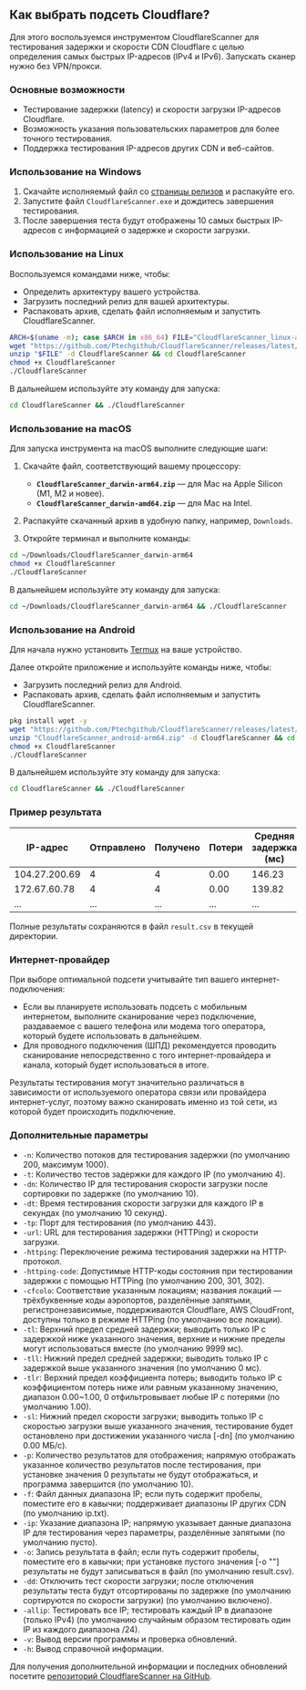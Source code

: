 ## Как выбрать подсеть Cloudflare?

Для этого воспользуемся инструментом CloudflareScanner для тестирования задержки и скорости CDN Cloudflare с целью определения самых быстрых IP-адресов (IPv4 и IPv6). Запускать сканер нужно без VPN/прокси.

### Основные возможности

- Тестирование задержки (latency) и скорости загрузки IP-адресов Cloudflare.
- Возможность указания пользовательских параметров для более точного тестирования.
- Поддержка тестирования IP-адресов других CDN и веб-сайтов.

### Использование на Windows

1. Скачайте исполняемый файл со [страницы релизов](https://github.com/Ptechgithub/CloudflareScanner/releases/latest) и распакуйте его.
2. Запустите файл `CloudflareScanner.exe` и дождитесь завершения тестирования.
3. После завершения теста будут отображены 10 самых быстрых IP-адресов с информацией о задержке и скорости загрузки.

### Использование на Linux

Воспользуемся командами ниже, чтобы:
   - Определить архитектуру вашего устройства.
   - Загрузить последний релиз для вашей архитектуры.
   - Распаковать архив, сделать файл исполняемым и запустить CloudflareScanner.

```bash
ARCH=$(uname -m); case $ARCH in x86_64) FILE="CloudflareScanner_linux-amd64.zip";; aarch64|arm64) FILE="CloudflareScanner_linux-arm64.zip";; armv7l) FILE="CloudflareScanner_linux-arm7.zip";; mips64) FILE="CloudflareScanner_linux-mips64.zip";; mips64le) FILE="CloudflareScanner_linux-mips64le.zip";; riscv64) FILE="CloudflareScanner_linux-riscv64.zip";; *) echo "Архитектура не поддерживается: $ARCH"; exit 1;; esac
wget "https://github.com/Ptechgithub/CloudflareScanner/releases/latest/download/$FILE"
unzip "$FILE" -d CloudflareScanner && cd CloudflareScanner
chmod +x CloudflareScanner
./CloudflareScanner
```

В дальнейшем используйте эту команду для запуска:

```bash
cd CloudflareScanner && ./CloudflareScanner
```

### Использование на macOS

Для запуска инструмента на macOS выполните следующие шаги:

1. Скачайте файл, соответствующий вашему процессору:
   - **`CloudflareScanner_darwin-arm64.zip`** — для Mac на Apple Silicon (M1, M2 и новее).
   - **`CloudflareScanner_darwin-amd64.zip`** — для Mac на Intel.

2. Распакуйте скачанный архив в удобную папку, например, `Downloads`.

3. Откройте терминал и выполните команды:

```bash
cd ~/Downloads/CloudflareScanner_darwin-arm64
chmod +x CloudflareScanner
./CloudflareScanner
```

В дальнейшем используйте эту команду для запуска:

```bash
cd ~/Downloads/CloudflareScanner_darwin-arm64 && ./CloudflareScanner
```

### Использование на Android

Для начала нужно установить [Termux](https://play.google.com/store/apps/details?id=com.termux) на ваше устройство.

Далее откройте приложение и используйте команды ниже, чтобы:
   - Загрузить последний релиз для Android.
   - Распаковать архив, сделать файл исполняемым и запустить CloudflareScanner.

```bash
pkg install wget -y
wget "https://github.com/Ptechgithub/CloudflareScanner/releases/latest/download/CloudflareScanner_android-arm64.zip"
unzip "CloudflareScanner_android-arm64.zip" -d CloudflareScanner && cd CloudflareScanner
chmod +x CloudflareScanner
./CloudflareScanner
```

В дальнейшем используйте эту команду для запуска:

```bash
cd CloudflareScanner && ./CloudflareScanner
```

### Пример результата

| IP-адрес       | Отправлено | Получено | Потери | Средняя задержка (мс) | Скорость загрузки (МБ/с) |
|----------------|------------|----------|--------|-----------------------|--------------------------|
| 104.27.200.69  | 4          | 4        | 0.00   | 146.23                | 28.64                    |
| 172.67.60.78   | 4          | 4        | 0.00   | 139.82                | 15.02                    |
| ...            | ...        | ...      | ...    | ...                   | ...                      |

Полные результаты сохраняются в файл `result.csv` в текущей директории.

### Интернет-провайдер

При выборе оптимальной подсети учитывайте тип вашего интернет-подключения:

- Если вы планируете использовать подсеть с мобильным интернетом, выполните сканирование через подключение, раздаваемое с вашего телефона или модема того оператора, который будете использовать в дальнейшем.
- Для проводного подключения (ШПД) рекомендуется проводить сканирование непосредственно с того интернет-провайдера и канала, который будет использоваться в итоге.

Результаты тестирования могут значительно различаться в зависимости от используемого оператора связи или провайдера интернет-услуг, поэтому важно сканировать именно из той сети, из которой будет происходить подключение.

### Дополнительные параметры

- `-n`: Количество потоков для тестирования задержки (по умолчанию 200, максимум 1000).
- `-t`: Количество тестов задержки для каждого IP (по умолчанию 4).
- `-dn`: Количество IP для тестирования скорости загрузки после сортировки по задержке (по умолчанию 10).
- `-dt`: Время тестирования скорости загрузки для каждого IP в секундах (по умолчанию 10 секунд).
- `-tp`: Порт для тестирования (по умолчанию 443).
- `-url`: URL для тестирования задержки (HTTPing) и скорости загрузки.
- `-httping`: Переключение режима тестирования задержки на HTTP-протокол.
- `-httping-code`: Допустимые HTTP-коды состояния при тестировании задержки с помощью HTTPing (по умолчанию 200, 301, 302).
- `-cfcolo`: Соответствие указанным локациям; названия локаций — трёхбуквенные коды аэропортов, разделённые запятыми, регистронезависимые, поддерживаются Cloudflare, AWS CloudFront, доступны только в режиме HTTPing (по умолчанию все локации).
- `-tl`: Верхний предел средней задержки; выводить только IP с задержкой ниже указанного значения, верхние и нижние пределы могут использоваться вместе (по умолчанию 9999 мс).
- `-tll`: Нижний предел средней задержки; выводить только IP с задержкой выше указанного значения (по умолчанию 0 мс).
- `-tlr`: Верхний предел коэффициента потерь; выводить только IP с коэффициентом потерь ниже или равным указанному значению, диапазон 0.00~1.00, 0 отфильтровывает любые IP с потерями (по умолчанию 1.00).
- `-sl`: Нижний предел скорости загрузки; выводить только IP с скоростью загрузки выше указанного значения, тестирование будет остановлено при достижении указанного числа [-dn] (по умолчанию 0.00 МБ/с).
- `-p`: Количество результатов для отображения; напрямую отображать указанное количество результатов после тестирования, при установке значения 0 результаты не будут отображаться, и программа завершится (по умолчанию 10).
- `-f`: Файл данных диапазона IP; если путь содержит пробелы, поместите его в кавычки; поддерживает диапазоны IP других CDN (по умолчанию ip.txt).
- `-ip`: Указание диапазона IP; напрямую указывает данные диапазона IP для тестирования через параметры, разделённые запятыми (по умолчанию пусто).
- `-o`: Запись результата в файл; если путь содержит пробелы, поместите его в кавычки; при установке пустого значения [-o ""] результаты не будут записываться в файл (по умолчанию result.csv).
- `-dd`: Отключить тест скорости загрузки; после отключения результаты теста будут отсортированы по задержке (по умолчанию сортируются по скорости загрузки) (по умолчанию включено).
- `-allip`: Тестировать все IP; тестировать каждый IP в диапазоне (только IPv4) (по умолчанию случайным образом тестировать один IP из каждого диапазона /24).
- `-v`: Вывод версии программы и проверка обновлений.
- `-h`: Вывод справочной информации.

Для получения дополнительной информации и последних обновлений посетите [репозиторий CloudflareScanner на GitHub](https://github.com/Ptechgithub/CloudflareScanner).
